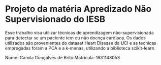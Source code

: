 # Projeto da matéria Apredizado Não Supervisionado do IESB

Esse trabalho visa utilizar técnicas de aprendizagem não-supervisionada para detectar se um paciente tem ou não doença cardíaca. 
Os dados utilizados são provenientes do dataset Heart Disease da UCI e as tecnicas empregadas foram a PCA e a   k-menas, 
utilizando a biblioteca scikit-learn.

Nome: Camila Gonçalves de Brito Matrícula: 1831143053

